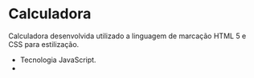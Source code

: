 # Calculadora
Calculadora desenvolvida utilizado a linguagem de marcação HTML 5 e CSS para estilização.
- Tecnologia JavaScript.
- 
